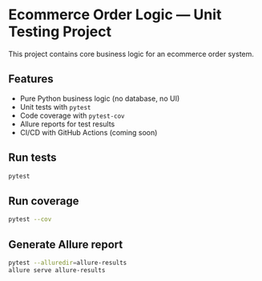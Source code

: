 # Ecommerce Order Logic — Unit Testing Project

This project contains core business logic for an ecommerce order system.

## Features

- Pure Python business logic (no database, no UI)
- Unit tests with `pytest`
- Code coverage with `pytest-cov`
- Allure reports for test results
- CI/CD with GitHub Actions (coming soon)

## Run tests

```bash
pytest
```
## Run coverage

```bash
pytest --cov
```

## Generate Allure report

```bash
pytest --alluredir=allure-results
allure serve allure-results
```